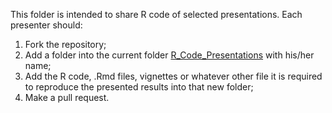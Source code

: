 This folder is intended to share R code of selected presentations. Each presenter should:
  
1. Fork the repository;
2. Add a folder into the current folder [R_Code_Presentations](https://github.com/isglobal-exposomeHub/ExposomeDataChallenge2021/tree/main/R_Code_Presentations) with his/her name;
3. Add the R code, .Rmd files, vignettes or whatever other file it is required to reproduce the presented results into that new folder;
4. Make a pull request.
